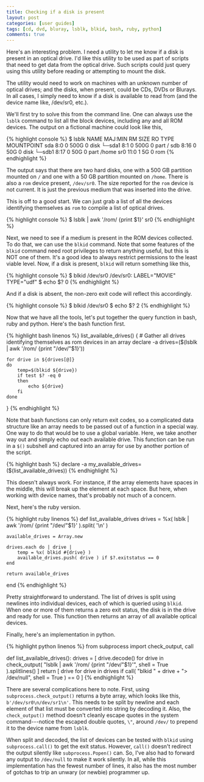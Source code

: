 ```yaml
---
title: Checking if a disk is present
layout: post
categories: [user guides]
tags: [cd, dvd, bluray, lsblk, blkid, bash, ruby, python]
comments: true
---
```


Here's an interesting problem.
I need a utility to let me know if a disk is present in an optical drive.
I'd like this utility to be used as part of scripts that need to get data from the optical drive.
Such scripts could just query using this utility before reading or attempting to mount the disk.

The utility would need to work on machines with an unknown number of optical drives;
and the disks, when present, could be CDs, DVDs or Blurays.
In all cases, I simply need to know if a disk is available to read from (and the device name like, /dev/sr0, etc.).

We'll first try to solve this from the command line.
One can always use the `lsblk` command to list all the block devices, including any and all ROM devices.
The output on a fictional machine could look like this,

{% highlight console %}
$ lsblk
NAME   MAJ:MIN RM   SIZE RO TYPE MOUNTPOINT
sda      8:0    0   500G  0 disk 
└─sda1   8:1    0   500G  0 part /
sdb      8:16   0    50G  0 disk 
└─sdb1   8:17   0    50G  0 part /home
sr0     11:0    1     5G  0 rom
{% endhighlight %}

The output says that there are two hard disks, one with a 500 GB partition mounted on `/` and one with a 50 GB partition mounted on `/home`.
There is also a `rom` device present, `/dev/sr0`.
The size reported for the `rom` device is not current.
It is just the previous medium that was inserted into the drive.

This is off to a good start.
We can just grab a list of all the devices identifying themselves as `rom` to compile a list of optical drives.

{% highlight console %}
$ lsblk | awk '/rom/ {print $1}'
sr0
{% endhighlight %}

Next, we need to see if a medium is present in the ROM devices collected.
To do that, we can use the `blkid` command.
Note that some features of the `blkid` command need root privileges to return anything useful, but this is NOT one of them.
It's a good idea to always restrict permissions to the least viable level.
Now, if a disk is present, `blkid` will return something like this,

{% highlight console %}
$ blkid /dev/sr0
/dev/sr0: LABEL="MOVIE" TYPE="udf"
$ echo $?
0
{% endhighlight %}

And if a disk is absent, the non-zero exit code will reflect this accordingly.

{% highlight console %}
$ blkid /dev/sr0
$ echo $?
2
{% endhighlight %}

Now that we have all the tools, let's put together the query function in bash, ruby and python.
Here's the bash function first.

{% highlight bash linenos %}
list_available_drives()
{
    # Gather all drives identifying themselves as rom devices in an array
    declare -a drives=($(lsblk | awk '/rom/ {print "/dev/"$1}'))

    for drive in ${drives[@]}
    do
        temp=$(blkid ${drive})
        if test $? -eq 0
        then
            echo ${drive}
        fi
    done
}
{% endhighlight %}

Note that bash functions can only return exit codes, so a complicated data structure like an array needs to be passed out of a function in a special way.
One way to do that would be to use a global variable.
Here, we take another way out and simply echo out each available drive.
This function can be run in a `$()` subshell and captured into an array for use by another portion of the script.

{% highlight bash %}
declare -a my_available_drives=($(list_available_drives))
{% endhighlight %}

This doesn't always work.
For instance, if the array elements have spaces in the middle, this will break up the element at each space.
But here, when working with device names, that's probably not much of a concern.

Next, here's the ruby version.

{% highlight ruby linenos %}
def list_available_drives
    drives = %x( lsblk | awk '/rom/ {print "/dev/"$1}' ).split( '\n' )

    available_drives = Array.new

    drives.each do | drive |
        temp = %x( blkid #{drive} )
        available_drives.push( drive ) if $?.exitstatus == 0
    end

    return available_drives
end
{% endhighlight %}

Pretty straightforward to understand.
The list of drives is split using newlines into individual devices, each of which is queried using `blkid`.
When one or more of them returns a zero exit status, the disk is in the drive and ready for use.
This function then returns an array of all available optical devices.

Finally, here's an implementation in python.

{% highlight python linenos %}
from subprocess import check_output, call

def list_available_drives():
    drives = [ drive.decode() for drive in check_output( "lsblk | awk '/rom/ {print \"/dev/\"$1}'", shell = True ).splitlines() ]
    return [ drive for drive in drives if call( "blkid " + drive + "> /dev/null", shell = True ) == 0 ]
{% endhighlight %}

There are several complications here to note.
First, using `subprocess.check_output()` returns a byte array, which looks like this, `b'/dev/sr0\n/dev/sr1\n'`.
This needs to be split by newline and each element of that list must be converted into string by decoding it.
Also, the `check_output()` method doesn't cleanly escape quotes in the system command---notice the escaped double quotes, `\"`, around `/dev/` to prepend it to the device name from `lsblk`.

When split and decoded, the list of devices can be tested with `blkid` using `subprocess.call()` to get the exit status.
However, `call()` doesn't redirect the output silently like `subprocess.Popen()` can.
So, I've also had to forward any output to `/dev/null` to make it work silently.
In all, while this implementation has the fewest number of lines, it also has the most number of gotchas to trip an unwary (or newbie) programmer up.


